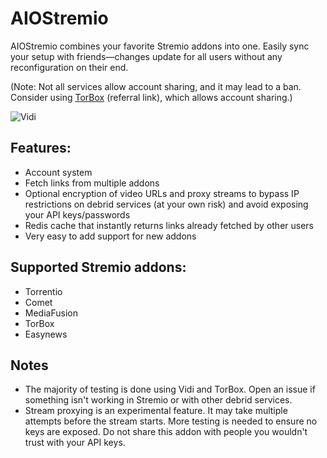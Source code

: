 # AIOStremio

AIOStremio combines your favorite Stremio addons into one. Easily sync your setup with friends—changes update for all users without any reconfiguration on their end.

(Note: Not all services allow account sharing, and it may lead to a ban. Consider using [TorBox](https://torbox.app/subscription?referral=fe897519-fa8d-402d-bdb6-15570c60eff2) (referral link), which allows account sharing.)

![Vidi](https://i.postimg.cc/6QKSFn0f/IMG-3704.jpg)

## Features:
- Account system
- Fetch links from multiple addons
- Optional encryption of video URLs and proxy streams to bypass IP restrictions on debrid services (at your own risk) and avoid exposing your API keys/passwords
- Redis cache that instantly returns links already fetched by other users
- Very easy to add support for new addons

## Supported Stremio addons:
- Torrentio
- Comet
- MediaFusion
- TorBox
- Easynews

## Notes
- The majority of testing is done using Vidi and TorBox. Open an issue if something isn't working in Stremio or with other debrid services.
- Stream proxying is an experimental feature. It may take multiple attempts before the stream starts. More testing is needed to ensure no keys are exposed. Do not share this addon with people you wouldn't trust with your API keys.
